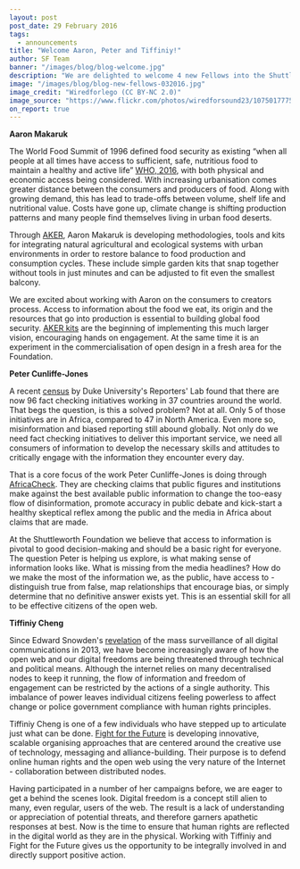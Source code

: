 ```yaml
---
layout: post
post_date: 29 February 2016
tags:
  - announcements
title: "Welcome Aaron, Peter and Tiffiniy!"
author: SF Team
banner: "/images/blog/blog-welcome.jpg"
description: "We are delighted to welcome 4 new Fellows into the Shuttleworth Fellowship Programme.  Each of them brings a new perspective and energy to the Fellowship and we are excited to learn with them as they progress upon their journeys."
image: "/images/blog/blog-new-fellows-032016.jpg"
image_credit: "Wiredforlego (CC BY-NC 2.0)"
image_source: "https://www.flickr.com/photos/wiredforsound23/10750177755/"
on_report: true
---
```

__Aaron Makaruk__

The World Food Summit of 1996 defined food security as existing “when all people at all times have access to sufficient, safe, nutritious food to maintain a healthy and active life” [WHO, 2016](http://www.who.int/trade/glossary/story028/en/), with both physical and economic access being considered. With increasing urbanisation comes greater distance between the consumers and producers of food. Along with growing demand, this has lead to trade-offs between volume, shelf life and nutritional value. Costs have gone up, climate change is shifting production patterns and many people find themselves living in urban food deserts.

Through [AKER](https://aker.me/), Aaron Makaruk is developing methodologies, tools and kits for integrating natural agricultural and ecological systems with urban environments in order to restore balance to food production and consumption cycles. These include simple garden kits that snap together without tools in just minutes and can be adjusted to fit even the smallest balcony.

We are excited about working with Aaron on the consumers to creators process. Access to information about the food we eat, its origin and the resources that go into production is essential to building global food security. [AKER kits](http://docs.aker.me/) are the beginning of implementing this much larger vision, encouraging hands on engagement. At the same time it is an experiment in the commercialisation of open design in a fresh area for the Foundation.

__Peter Cunliffe-Jones__

A recent [census](http://reporterslab.org/global-fact-checking-up-50-percent/) by Duke University's Reporters' Lab found that there are now 96 fact checking initiatives working in 37 countries around the world. That begs the question, is this a solved problem? Not at all. Only 5 of those initiatives are in Africa, compared to 47 in North America. Even more so, misinformation and biased reporting still abound globally. Not only do we need fact checking initiatives to deliver this important service, we need all consumers of information to develop the necessary skills and attitudes to critically engage with the information they encounter every day.

That is a core focus of the work Peter Cunliffe-Jones is doing through [AfricaCheck](https://africacheck.org/). They are checking claims that public  figures and  institutions make  against the best available public information to change the too-easy flow of disinformation, promote  accuracy in  public debate and kick-start a healthy skeptical reflex among the  public and the media in Africa about claims that are made.

At the Shuttleworth Foundation we believe that access to information is pivotal to good decision-making and should be a basic right for everyone. The question Peter is helping us explore, is what making sense of information looks like. What is missing from the media headlines? How do we make the most of the information we, as the public, have access to - distinguish true from false, map relationships that encourage bias, or simply determine that no definitive answer exists yet. This is an essential skill for all to be effective citizens of the open web.


__Tiffiniy Cheng__

Since Edward Snowden's [revelation](http://www.theguardian.com/world/2013/jun/09/edward-snowden-nsa-whistleblower-surveillance) of the mass surveillance of all digital communications in 2013, we have become increasingly aware of how the open web and our digital freedoms are being threatened through technical and political means. Although the internet relies on many decentralised nodes to keep it running, the flow of information and freedom of engagement can be restricted by the actions of a single authority. This imbalance of power leaves individual citizens feeling powerless to affect change or police government compliance with human rights principles.

Tiffiniy Cheng is one of a few individuals who have stepped up to articulate just what can be done. [Fight for the Future](https://www.fightforthefuture.org/) is developing innovative, scalable organising approaches that are centered around the creative use of technology, messaging and alliance-building. Their purpose is to defend online human rights and the open web using the very nature of the Internet - collaboration between distributed nodes.

Having participated in a number of her campaigns before, we are eager to get a behind the scenes look. Digital freedom is a concept still alien to many, even regular, users of the web. The result is a lack of understanding or appreciation of potential threats, and therefore garners apathetic responses at best. Now is the time to ensure that human rights are reflected in the digital world as they are in the physical. Working with Tiffiniy and Fight for the Future gives us the opportunity to be integrally involved in and directly support positive action.
